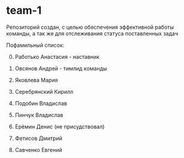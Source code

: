 # team-1
Репозиторий создан, с целью обеспечения эффективной работы команды, а так же для отслеживания статуса поставленных задач

Пофамильный список:

0. Работько Анастасия - наставник

1. Овсянов Андрей - тимлид команды

2. Яковлева Мария
3. Серебрянский Кирилл
4. Подобин Владислав
5. Пинчук Владислав
6. Ерёмин Денис (не присудствовал)
7. Фетисов Дмитрий 
8. Савченко Евгений
